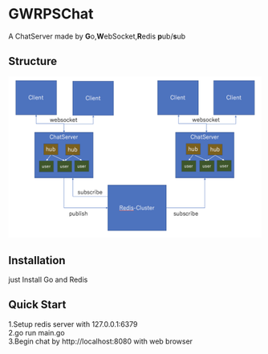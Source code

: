 # GWRPSChat
A ChatServer made by **G**o,**W**ebSocket,**R**edis **p**ub/**s**ub  

## Structure

![Structure picture](structure.png)

## Installation

just Install Go and Redis  

## Quick Start 

1.Setup redis server with 127.0.0.1:6379  
2.go run main.go  
3.Begin chat by http://localhost:8080 with web browser  


